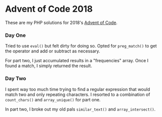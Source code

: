 # Advent of Code 2018

These are my PHP solutions for 2018's [Advent of Code](https://adventofcode.com).

### Day One
Tried to use ```eval()``` but felt dirty for doing so. Opted for ```preg_match()``` to
get the operator and add or subtract as necessary.

For part two, I just accumulated results in a "frequencies" array. Once I found a match,
I simply returned the result.

### Day Two
I spent way too much time trying to find a regular expression that would match two and only
repeating characters. I resorted to a combination of ```count_chars()``` and ```array_unique()``` for part one.

In part two, I broke out my old pals ```similar_text()``` and ```array_intersect()```. 
